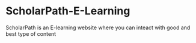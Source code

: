 # ScholarPath-E-Learning
ScholarPath is an E-learning website where you can inteact with good and best type of content
